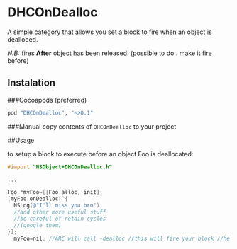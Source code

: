 DHCOnDealloc
============

A simple category that allows you set a block to fire when an object is dealloced.

*N.B:* fires **After** object has been released! (possible to do.. make it fire before)

## Instalation

###Cocoapods (preferred)

```ruby
pod "DHCOnDealloc", "~>0.1"
```
  
###Manual
copy contents of `DHCOnDealloc` to your project

##Usage

to setup a block to execute before an object Foo is deallocated:

```objective-c  
#import "NSObject+DHCOnDealloc.h"  

...

Foo *myFoo=[[Foo alloc] init];
[myFoo onDealloc:^{
  NSLog(@"I'll miss you bro");
  //and other more useful stuff
  //be careful of retain cycles
  //(google them)
}];
  myFoo=nil; //ARC will call -dealloc //this will fire your block //he will miss you bro

```
